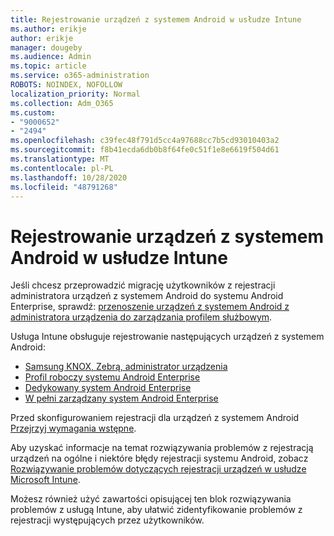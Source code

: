 ```yaml
---
title: Rejestrowanie urządzeń z systemem Android w usłudze Intune
ms.author: erikje
author: erikje
manager: dougeby
ms.audience: Admin
ms.topic: article
ms.service: o365-administration
ROBOTS: NOINDEX, NOFOLLOW
localization_priority: Normal
ms.collection: Adm_O365
ms.custom:
- "9000652"
- "2494"
ms.openlocfilehash: c39fec48f791d5cc4a97688cc7b5cd93010403a2
ms.sourcegitcommit: f8b41ecda6db0b8f64fe0c51f1e8e6619f504d61
ms.translationtype: MT
ms.contentlocale: pl-PL
ms.lasthandoff: 10/28/2020
ms.locfileid: "48791268"
---
```

# <a name="enrolling-android-devices-into-intune"></a>Rejestrowanie urządzeń z systemem Android w usłudze Intune

Jeśli chcesz przeprowadzić migrację użytkowników z rejestracji administratora urządzeń z systemem Android do systemu Android Enterprise, sprawdź: [przenoszenie urządzeń z systemem Android z administratora urządzenia do zarządzania profilem służbowym](https://docs.microsoft.com/mem/intune/enrollment/android-move-device-admin-work-profile).

Usługa Intune obsługuje rejestrowanie następujących urządzeń z systemem Android:  

- [Samsung KNOX, Zebrą, administrator urządzenia](https://docs.microsoft.com/mem/intune/enrollment/android-enroll-device-administrator)
- [Profil roboczy systemu Android Enterprise](https://docs.microsoft.com/mem/intune/enrollment/android-enterprise-overview)
- [Dedykowany system Android Enterprise](https://docs.microsoft.com/mem/intune/enrollment/android-dedicated-devices-fully-managed-enroll)
- [W pełni zarządzany system Android Enterprise](https://docs.microsoft.com/mem/intune/enrollment/android-fully-managed-enroll)

Przed skonfigurowaniem rejestracji dla urządzeń z systemem Android [Przejrzyj wymagania wstępne](https://docs.microsoft.com/intune/enrollment/android-enroll).  

Aby uzyskać informacje na temat rozwiązywania problemów z rejestracją urządzeń na ogólne i niektóre błędy rejestracji systemu Android, zobacz [Rozwiązywanie problemów dotyczących rejestracji urządzeń w usłudze Microsoft Intune](https://docs.microsoft.com/mem/intune/enrollment/troubleshoot-android-enrollment).

Możesz również użyć zawartości opisującej ten blok rozwiązywania problemów z usługą Intune, aby ułatwić zidentyfikowanie problemów z rejestracji występujących przez użytkowników.
